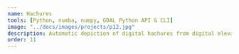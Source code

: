 ```yaml
---
name: Hachures
tools: [Python, numba, numpy, GDAL Python API & CLI]
image: "../docs/images/projects/p12.jpg"
description: Automatic depiction of digital hachures from digital elevation models.
order: 11
---
```

